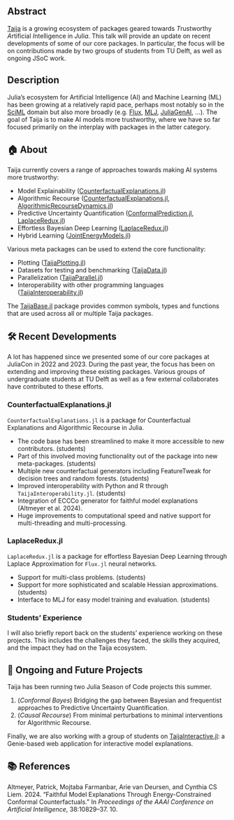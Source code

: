 

## Abstract

[Taija](https://github.com/JuliaTrustworthyAI) is a growing ecosystem of packages geared towards *T*rustworthy *A*rtificial *I*ntelligence in *J*uli*a*. This talk will provide an update on recent developments of some of our core packages. In particular, the focus will be on contributions made by two groups of students from TU Delft, as well as ongoing JSoC work.

## Description

Julia’s ecosystem for Artificial Intelligence (AI) and Machine Learning (ML) has been growing at a relatively rapid pace, perhaps most notably so in the [SciML](https://sciml.ai/) domain but also more broadly (e.g. [Flux](https://fluxml.ai/), [MLJ](https://juliaai.github.io/MLJ.jl/stable/), [JuliaGenAI](https://github.com/JuliaGenAI/juliagenai.org), …). The goal of Taija is to make AI models more trustworthy, where we have so far focused primarily on the interplay with packages in the latter category.

## 🏠 About

Taija currently covers a range of approaches towards making AI systems more trustworthy:

- Model Explainability ([CounterfactualExplanations.jl](https://github.com/JuliaTrustworthyAI/CounterfactualExplanations.jl))
- Algorithmic Recourse ([CounterfactualExplanations.jl](https://github.com/JuliaTrustworthyAI/CounterfactualExplanations.jl), [AlgorithmicRecourseDynamics.jl](https://github.com/JuliaTrustworthyAI/AlgorithmicRecourseDynamics.jl))
- Predictive Uncertainty Quantification ([ConformalPrediction.jl](https://github.com/JuliaTrustworthyAI/ConformalPrediction.jl), [LaplaceRedux.jl](https://github.com/JuliaTrustworthyAI/LaplaceRedux.jl))
- Effortless Bayesian Deep Learning ([LaplaceRedux.jl](https://github.com/JuliaTrustworthyAI/LaplaceRedux.jl))
- Hybrid Learning ([JointEnergyModels.jl](https://github.com/JuliaTrustworthyAI/JointEnergyModels.jl))

Various meta packages can be used to extend the core functionality:

- Plotting ([TaijaPlotting.jl](https://github.com/JuliaTrustworthyAI/TaijaPlotting.jl))
- Datasets for testing and benchmarking ([TaijaData.jl](https://github.com/JuliaTrustworthyAI/TaijaData.jl))
- Parallelization ([TaijaParallel.jl](https://github.com/JuliaTrustworthyAI/TaijaParallel.jl))
- Interoperability with other programming languages ([TaijaInteroperability.jl](https://github.com/JuliaTrustworthyAI/TaijaInteroperability.jl))

The [TaijaBase.jl](https://github.com/JuliaTrustworthyAI/TaijaBase.jl) package provides common symbols, types and functions that are used across all or multiple Taija packages.

## 🛠️ Recent Developments

A lot has happened since we presented some of our core packages at JuliaCon in 2022 and 2023. During the past year, the focus has been on extending and improving these existing packages. Various groups of undergraduate students at TU Delft as well as a few external collaborates have contributed to these efforts.

### CounterfactualExplanations.jl

`CounterfactualExplanations.jl` is a package for Counterfactual Explanations and Algorithmic Recourse in Julia.

- The code base has been streamlined to make it more accessible to new contributors. (students)
- Part of this involved moving functionality out of the package into new meta-packages. (students)
- Multiple new counterfactual generators including FeatureTweak for decision trees and random forests. (students)
- Improved interoperability with Python and R through `TaijaInteroperability.jl`. (students)
- Integration of ECCCo generator for faithful model explanations (Altmeyer et al. 2024).
- Huge improvements to computational speed and native support for multi-threading and multi-processing.

### LaplaceRedux.jl

`LaplaceRedux.jl` is a package for effortless Bayesian Deep Learning through Laplace Approximation for `Flux.jl` neural networks.

- Support for multi-class problems. (students)
- Support for more sophisticated and scalable Hessian approximations. (students)
- Interface to MLJ for easy model training and evaluation. (students)

### Students’ Experience

I will also briefly report back on the students’ experience working on these projects. This includes the challenges they faced, the skills they acquired, and the impact they had on the Taija ecosystem.

## 🎯 Ongoing and Future Projects

Taija has been running two Julia Season of Code projects this summer.

1.  (*Conformal Bayes*) Bridging the gap between Bayesian and frequentist approaches to Predictive Uncertainty Quantification.
2.  (*Causal Recourse*) From minimal perturbations to minimal interventions for Algorithmic Recourse.

Finally, we are also working with a group of students on [TaijaInteractive.jl](https://github.com/JuliaTrustworthyAI/TaijaInteractive.jl): a Genie-based web application for interactive model explanations.

## 📚 References

Altmeyer, Patrick, Mojtaba Farmanbar, Arie van Deursen, and Cynthia CS Liem. 2024. “Faithful Model Explanations Through Energy-Constrained Conformal Counterfactuals.” In *Proceedings of the AAAI Conference on Artificial Intelligence*, 38:10829–37. 10.

<!-- Programming in Julia has definitely helped us become better programmers: the languages we usually used during our bachelor's courses were either ones that strongly encourage imperative programming (Java, Python) or ones that strongly encourage functional programming (Haskell, Scala). Julia, in my opinion, tries to take a middle road between those languages, and the programming patterns that emerge from this design choice were cool to learn about.
Building an early-stage package in a relatively new language was also an interesting experience: there was a lot more trial and error compared to our usual programming projects, and it was sometimes hard to find the information that would help us find the right approach. However, whenever we had such questions and asked them from the wider Julia community, there were always people ready to help in my experience, which was nice. -->
